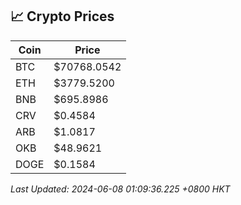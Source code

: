 ## 📈 Crypto Prices

| Coin | Price |
| ---- | ----- |
| BTC | $70768.0542 |
| ETH | $3779.5200 |
| BNB | $695.8986 |
| CRV | $0.4584 |
| ARB | $1.0817 |
| OKB | $48.9621 |
| DOGE | $0.1584 |

_Last Updated: 2024-06-08 01:09:36.225 +0800 HKT_